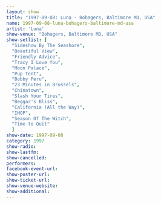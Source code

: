 ```yaml
---
layout: show
title: "1997-09-08: Luna - Bohagers, Baltimore MD, USA"
name: 1997-09-08-luna-bohagers-baltimore-md-usa
artist: 'Luna'
show-venue: "Bohagers, Baltimore MD, USA"
show-setlist: [
  "Sideshow By The Seashore",
  "Beautiful View",
  "Friendly Advice",
  "Tracy I Love You",
  "Moon Palace",
  "Pup Tent",
  "Bobby Peru",
  "23 Minutes in Brussels",
  "Chinatown",
  "Slash Your Tires",
  "Beggar's Bliss",
  "California (All the Way)",
  "IHOP",
  "Season Of The Witch",
  "Time to Quit"
  ]
show-date: 1997-09-08
category: 1997
show-radio: 
show-lastfm: 
show-cancelled: 
performers: 
facebook-event-url: 
show-poster-url: 
show-ticket-url: 
show-venue-website: 
show-additional: 
---
```


